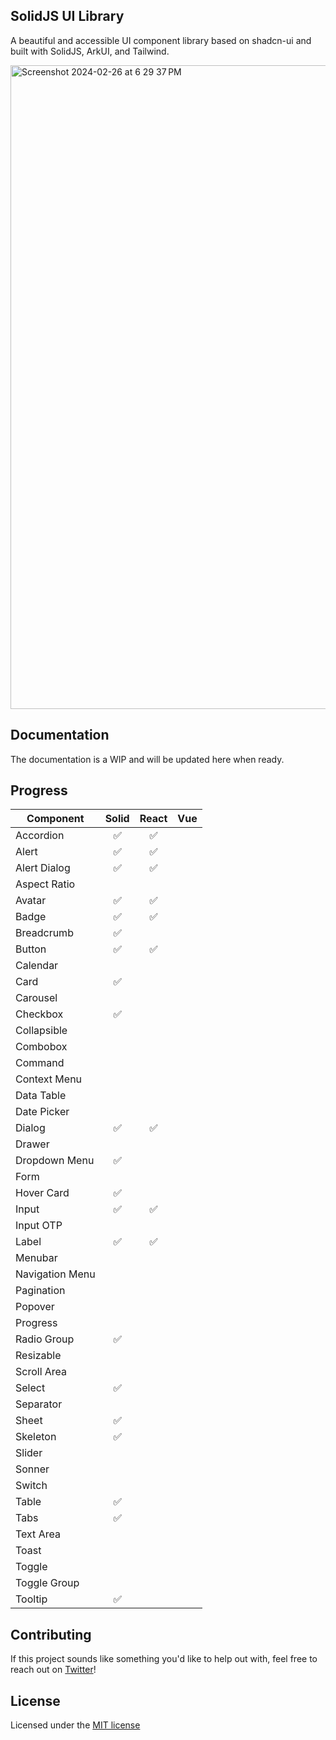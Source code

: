 ## SolidJS UI Library

A beautiful and accessible UI component library based on shadcn-ui and built with SolidJS, ArkUI, and Tailwind.

<img width="1030" alt="Screenshot 2024-02-26 at 6 29 37 PM" src="https://github.com/alexwhitmore/solidjs-ui/assets/57722812/f4db52f4-e13e-4e0a-bd63-cf4bde13a4ce">

## Documentation

The documentation is a WIP and will be updated here when ready. 

## Progress

| Component       | Solid | React | Vue |
|---------------- |:-----:|:-----:|:---:|
| Accordion       |   ✅   |   ✅  |     |
| Alert           |   ✅   |   ✅  |     |
| Alert Dialog    |   ✅   |   ✅  |     |
| Aspect Ratio    |        |      |     |
| Avatar          |   ✅   |   ✅  |     |
| Badge           |   ✅   |   ✅  |     |
| Breadcrumb      |   ✅    |     |     |
| Button          |   ✅   |   ✅  |     |
| Calendar        |        |       |     |
| Card            |   ✅   |       |     |
| Carousel        |        |       |     |
| Checkbox        |   ✅   |       |     |
| Collapsible     |        |     |     |
| Combobox        |        |     |     |
| Command         |        |     |     |
| Context Menu    |        |     |     |
| Data Table      |        |     |     |
| Date Picker     |        |     |     |
| Dialog          |   ✅   |   ✅  |     |
| Drawer          |        |       |     |
| Dropdown Menu   |   ✅   |       |     |
| Form            |        |       |     |
| Hover Card      |   ✅   |       |     |
| Input           |   ✅   |   ✅  |     |
| Input OTP       |        |     |     |
| Label           |   ✅   |   ✅  |     |
| Menubar         |        |       |     |
| Navigation Menu |        |       |     |
| Pagination      |        |       |     |
| Popover         |        |       |     |
| Progress        |        |       |     |
| Radio Group     |   ✅   |       |     |
| Resizable       |        |       |     |
| Scroll Area     |        |       |     |
| Select          |   ✅   |       |     |
| Separator       |        |       |     |
| Sheet           |   ✅   |       |     |
| Skeleton        |   ✅   |       |     |
| Slider          |        |       |     |
| Sonner          |        |       |     |
| Switch          |        |       |     |
| Table           |   ✅   |       |     |
| Tabs            |   ✅   |       |     |
| Text Area       |        |       |     |
| Toast           |        |       |     |
| Toggle          |        |       |     |
| Toggle Group    |        |       |     |
| Tooltip         |   ✅   |       |     |


## Contributing

If this project sounds like something you'd like to help out with, feel free to reach out on [Twitter](https://twitter.com/theAlexWhitmore)!

## License

Licensed under the [MIT license](https://github.com/alexwhitmore/solidjs-ui/tree/main?tab=MIT-1-ov-file#readme)
